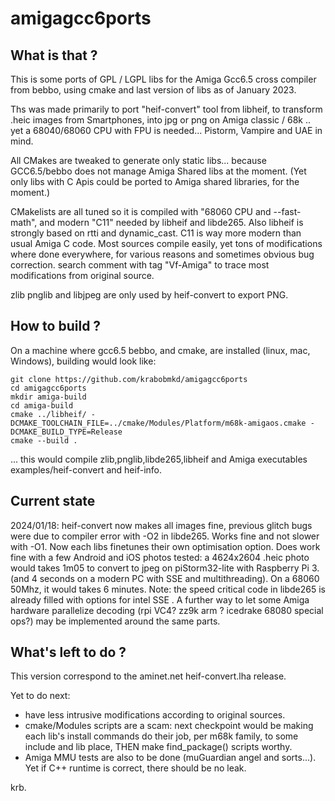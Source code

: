 # amigagcc6ports

## What is that ?

This is some ports of GPL / LGPL libs for the Amiga Gcc6.5 cross compiler from bebbo, using cmake and last version of libs as of January 2023.

 Ths was made primarily to port "heif-convert" tool from libheif, to transform .heic images from Smartphones, into jpg or png on Amiga classic / 68k .. yet a 68040/68060 CPU with FPU is needed... Pistorm, Vampire and UAE in mind. 
 
 All CMakes are tweaked to generate only static libs... because GCC6.5/bebbo does not manage Amiga Shared libs at the moment. (Yet only libs with C Apis could be ported to Amiga shared libraries, for the moment.)

CMakelists are all tuned so it is compiled with "68060 CPU and --fast-math", and modern "C11" needed by libheif and libde265. Also libheif is strongly based on rtti and dynamic_cast. C11 is way more modern than usual Amiga C code. Most sources compile easily, yet tons of modifications where done everywhere, for various reasons and sometimes obvious bug correction. search comment with tag "Vf-Amiga" to trace most modifications from original source.
 
 zlib pnglib and libjpeg are only used by heif-convert to export PNG. 
  
## How to build ?

 On a machine  where gcc6.5 bebbo, and cmake, are installed (linux, mac, Windows),
 building would look like:

``` 
git clone https://github.com/krabobmkd/amigagcc6ports
cd amigagcc6ports
mkdir amiga-build
cd amiga-build
cmake ../libheif/ -DCMAKE_TOOLCHAIN_FILE=../cmake/Modules/Platform/m68k-amigaos.cmake -DCMAKE_BUILD_TYPE=Release
cmake --build .
```
 
 ... this would compile zlib,pnglib,libde265,libheif and Amiga executables examples/heif-convert and heif-info.

## Current state 

 2024/01/18:
 heif-convert now makes all images fine, previous glitch bugs were due to compiler error with -O2 in libde265. Works fine and not slower with -O1. Now each libs finetunes their own optimisation option.
 Does work fine with a few Android and iOS photos tested: a 4624x2604 .heic photo would takes 1m05 to convert to jpeg on piStorm32-lite with Raspberry Pi 3. (and 4 seconds on a modern PC with SSE and multithreading). On a 68060 50Mhz, it would takes 6 minutes.
  Note: the speed critical code in libde265 is already filled with options for intel SSE . A further way to let some Amiga hardware parallelize decoding (rpi VC4? zz9k arm ? icedrake 68080 special ops?) may be implemented around the same parts.
 
## What's left to do ? 


 This version correspond to the aminet.net heif-convert.lha release.

 Yet to do next:
 - have less intrusive modifications according to original sources.
 - cmake/Modules scripts are a scam: next checkpoint would be making each lib's install commands do their job, per m68k family, to some include and lib place, THEN make find_package() scripts worthy. 
 - Amiga MMU tests are also to be done (muGuardian angel and sorts...). Yet if C++ runtime is correct, there should be no leak.
 
 krb.
 
